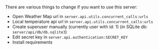There are various things to change if you want to use this server:

- Open Weather Map url in `server.api.utils.concurrent_calls:urls`
- Local temperature api url in `server.api.utils.concurrent_calls:urls`
- Create superuser manually (currently user with id: 1) (in SQLite db: `server/api/db/db.sqlite3`)
- Edit secret key in `server.api.authentication:SECRET_KEY`
- Install requirements
